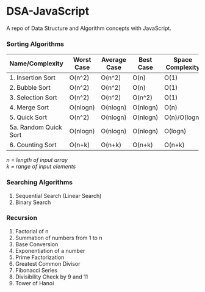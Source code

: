 # DSA-JavaScript

A repo of Data Structure and Algorithm concepts with JavaScript.

### Sorting Algorithms

| Name/Complexity       | Worst Case | Average Case | Best Case | Space Complexity | Stable |
| --------------------- | ---------- | ------------ | --------- | ---------------- | ------ |
| 1. Insertion Sort     | O(n^2)     | O(n^2)       | O(n)      | O(1)             | Yes    |
| 2. Bubble Sort        | O(n^2)     | O(n^2)       | O(n)      | O(1)             | Yes    |
| 3. Selection Sort     | O(n^2)     | O(n^2)       | O(n^2)    | O(1)             | No     |
| 4. Merge Sort         | O(nlogn)   | O(nlogn)     | O(nlogn)  | O(n)             | Yes    |
| 5. Quick Sort         | O(n^2)     | O(nlogn)     | O(nlogn)  | O(n)/O(logn)     | No     |
| 5a. Random Quick Sort | O(nlogn)   | O(nlogn)     | O(nlogn)  | O(logn)          | No     |
| 6. Counting Sort      | O(n+k)     | O(n+k)       | O(n+k)    | O(n+k)           | Yes    |

_n = length of input array_<br>
_k = range of input elements_

### Searching Algorithms

1. Sequential Search (Linear Search)
2. Binary Search

### Recursion

1. Factorial of n
2. Summation of numbers from 1 to n
3. Base Conversion
4. Exponentiation of a number
5. Prime Factorization
6. Greatest Common Divisor
7. Fibonacci Series
8. Divisibility Check by 9 and 11
9. Tower of Hanoi
